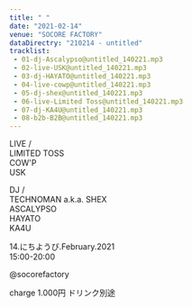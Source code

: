 ```yaml
---
title: " "
date: "2021-02-14"
venue: "SOCORE FACTORY"
dataDirectry: "210214 - untitled"
tracklist:
 - 01-dj-Ascalypso@untitled_140221.mp3
 - 02-live-USK@untitled_140221.mp3
 - 03-dj-HAYATO@untitled_140221.mp3
 - 04-live-cowp@untitled_140221.mp3
 - 05-dj-shex@untitled_140221.mp3
 - 06-live-Limited Toss@untitled_140221.mp3
 - 07-dj-KA4U@untitled_140221.mp3
 - 08-b2b-B2B@untitled_140221.mp3
---
```

LIVE /  
LIMITED TOSS  
COW'P  
USK  

DJ /  
TECHNOMAN a.k.a. SHEX  
ASCALYPSO  
HAYATO  
KA4U  

14.にちようび.February.2021  
15:00-20:00

@socorefactory

charge 1.000円 ドリンク別途